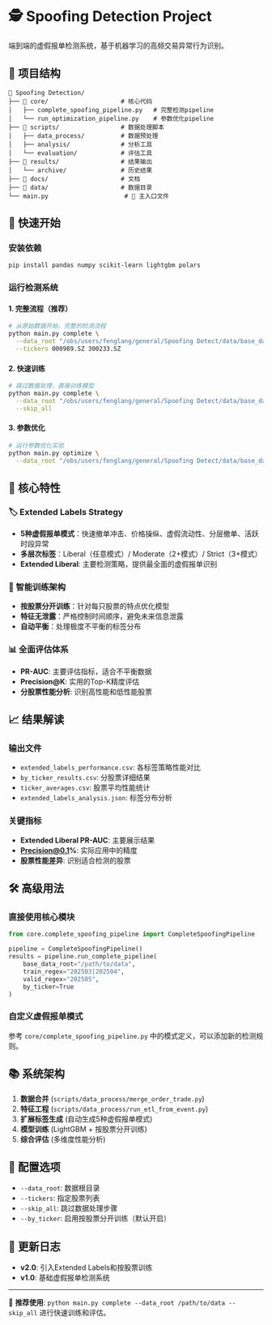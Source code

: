 # 🕵️ Spoofing Detection Project

端到端的虚假报单检测系统，基于机器学习的高频交易异常行为识别。

## 📁 项目结构

```
📂 Spoofing Detection/
├── 📂 core/                    # 核心代码
│   ├── complete_spoofing_pipeline.py   # 完整检测pipeline
│   └── run_optimization_pipeline.py    # 参数优化pipeline
├── 📂 scripts/                 # 数据处理脚本
│   ├── data_process/          # 数据预处理
│   ├── analysis/              # 分析工具
│   └── evaluation/            # 评估工具
├── 📂 results/                 # 结果输出
│   └── archive/               # 历史结果
├── 📂 docs/                    # 文档
├── 📂 data/                    # 数据目录
└── main.py                     # 🎯 主入口文件
```

## 🚀 快速开始

### 安装依赖
```bash
pip install pandas numpy scikit-learn lightgbm polars
```

### 运行检测系统

#### 1. 完整流程（推荐）
```bash
# 从原始数据开始，完整的检测流程
python main.py complete \
  --data_root "/obs/users/fenglang/general/Spoofing Detect/data/base_data" \
  --tickers 000989.SZ 300233.SZ
```

#### 2. 快速训练
```bash
# 跳过数据处理，直接训练模型
python main.py complete \
  --data_root "/obs/users/fenglang/general/Spoofing Detect/data/base_data" \
  --skip_all
```

#### 3. 参数优化
```bash
# 运行参数优化实验
python main.py optimize \
  --data_root "/obs/users/fenglang/general/Spoofing Detect/data/base_data"
```

## 🎯 核心特性

### 🏷️ Extended Labels Strategy
- **5种虚假报单模式**：快速撤单冲击、价格操纵、虚假流动性、分层撤单、活跃时段异常
- **多层次标签**：Liberal（任意模式）/ Moderate（2+模式）/ Strict（3+模式）
- **Extended Liberal**: 主要检测策略，提供最全面的虚假报单识别

### 🧠 智能训练架构
- **按股票分开训练**：针对每只股票的特点优化模型
- **特征无泄露**：严格控制时间顺序，避免未来信息泄露
- **自动平衡**：处理极度不平衡的标签分布

### 📊 全面评估体系
- **PR-AUC**: 主要评估指标，适合不平衡数据
- **Precision@K**: 实用的Top-K精度评估
- **分股票性能分析**: 识别高性能和低性能股票

## 📈 结果解读

### 输出文件
- `extended_labels_performance.csv`: 各标签策略性能对比
- `by_ticker_results.csv`: 分股票详细结果
- `ticker_averages.csv`: 股票平均性能统计
- `extended_labels_analysis.json`: 标签分布分析

### 关键指标
- **Extended Liberal PR-AUC**: 主要展示结果
- **Precision@0.1%**: 实际应用中的精度
- **股票性能差异**: 识别适合检测的股票

## 🛠️ 高级用法

### 直接使用核心模块
```python
from core.complete_spoofing_pipeline import CompleteSpoofingPipeline

pipeline = CompleteSpoofingPipeline()
results = pipeline.run_complete_pipeline(
    base_data_root="/path/to/data",
    train_regex="202503|202504",
    valid_regex="202505",
    by_ticker=True
)
```

### 自定义虚假报单模式
参考 `core/complete_spoofing_pipeline.py` 中的模式定义，可以添加新的检测规则。

## 📚 系统架构

1. **数据合并** (`scripts/data_process/merge_order_trade.py`)
2. **特征工程** (`scripts/data_process/run_etl_from_event.py`)
3. **扩展标签生成** (自动生成5种虚假报单模式)
4. **模型训练** (LightGBM + 按股票分开训练)
5. **综合评估** (多维度性能分析)

## 🔧 配置选项

- `--data_root`: 数据根目录
- `--tickers`: 指定股票列表
- `--skip_all`: 跳过数据处理步骤
- `--by_ticker`: 启用按股票分开训练（默认开启）

## 📝 更新日志

- **v2.0**: 引入Extended Labels和按股票训练
- **v1.0**: 基础虚假报单检测系统

---

🎯 **推荐使用**: `python main.py complete --data_root /path/to/data --skip_all` 进行快速训练和评估。
